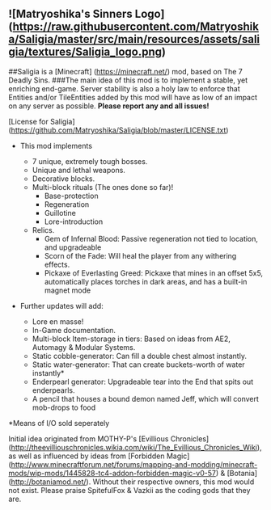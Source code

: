 ![Matryoshika's Sinners Logo] (https://raw.githubusercontent.com/Matryoshika/Saligia/master/src/main/resources/assets/saligia/textures/Saligia_logo.png)
-------------------------------------------

##Saligia is a [Minecraft] (https://minecraft.net/) mod, based on The 7 Deadly Sins.
###The main idea of this mod is to implement a stable, yet enriching end-game.
Server stability is also a holy law to enforce that Entities and/or TileEntities added by this mod will have as low of an impact on any server as possible.
**Please report any and all issues!**

[License for Saligia] (https://github.com/Matryoshika/Saligia/blob/master/LICENSE.txt)

* This mod implements 
  * 7 unique, extremely tough bosses.
  * Unique and lethal weapons.	
  * Decorative blocks.
  * Multi-block rituals (The ones done so far)!
	* Base-protection
	* Regeneration
	* Guillotine
	* Lore-introduction
  * Relics.
	* Gem of Infernal Blood: Passive regeneration not tied to location, and upgradeable
	* Scorn of the Fade: Will heal the player from any withering effects.
	* Pickaxe of Everlasting Greed: Pickaxe that mines in an offset 5x5, automatically places torches in dark areas, and has a built-in magnet mode
	
* Further updates will add:
  * Lore en masse!
  * In-Game documentation.
  * Multi-block Item-storage in tiers: Based on ideas from AE2, Automagy & Modular Systems.
  * Static cobble-generator: Can fill a double chest almost instantly.
  * Static water-generator: That can create buckets-worth of water instantly*
  * Enderpearl generator: Upgradeable tear into the End that spits out enderpearls.
  * A pencil that houses a bound demon named Jeff, which will convert mob-drops to food
	
*Means of I/O sold seperately
	
Initial idea originated from MOTHY-P's [Evillious Chronicles] (http://theevilliouschronicles.wikia.com/wiki/The_Evillious_Chronicles_Wiki), as well as influenced by ideas from 
[Forbidden Magic] (http://www.minecraftforum.net/forums/mapping-and-modding/minecraft-mods/wip-mods/1445828-tc4-addon-forbidden-magic-v0-57) & [Botania] (http://botaniamod.net/). Without their respective owners, this mod would not exist.
Please praise SpitefulFox & Vazkii as the coding gods that they are.